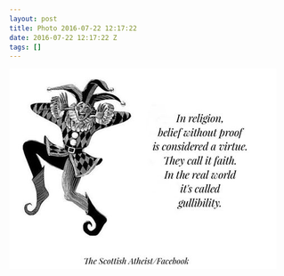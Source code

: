 ```yaml
---
layout: post
title: Photo 2016-07-22 12:17:22
date: 2016-07-22 12:17:22 Z
tags: []
---
```

![](/media/2016/07/147794911874.jpg)
